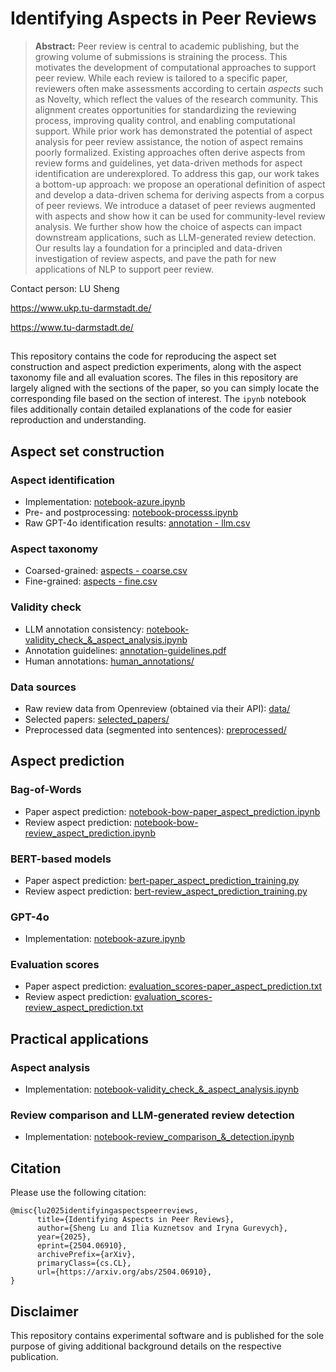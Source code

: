 # Identifying Aspects in Peer Reviews

> **Abstract:** Peer review is central to academic publishing, but the growing volume of submissions is straining the process. This motivates the development of computational approaches to support peer review. While each review is tailored to a specific paper, reviewers often make assessments according to certain *aspects* such as Novelty, which reflect the values of the research community. This alignment creates opportunities for standardizing the reviewing process, improving quality control, and enabling computational support. While prior work has demonstrated the potential of aspect analysis for peer review assistance, the notion of aspect remains poorly formalized. Existing approaches often derive aspects from review forms and guidelines, yet data-driven methods for aspect identification are underexplored. To address this gap, our work takes a bottom-up approach: we propose an operational definition of aspect and develop a data-driven schema for deriving aspects from a corpus of peer reviews. We introduce a dataset of peer reviews augmented with aspects and show how it can be used for community-level review analysis. We further show how the choice of aspects can impact downstream applications, such as LLM-generated review detection. Our results lay a foundation for a principled and data-driven investigation of review aspects, and pave the path for new applications of NLP to support peer review.

Contact person: LU Sheng

https://www.ukp.tu-darmstadt.de/

https://www.tu-darmstadt.de/

##

This repository contains the code for reproducing the aspect set construction and aspect prediction experiments, along with the aspect taxonomy file and all evaluation scores. The files in this repository are largely aligned with the sections of the paper, so you can simply locate the corresponding file based on the section of interest. The `ipynb` notebook files additionally contain detailed explanations of the code for easier reproduction and understanding.

## Aspect set construction

### Aspect identification
* Implementation: [notebook-azure.ipynb](notebook-azure.ipynb)
* Pre- and postprocessing: [notebook-processs.ipynb](notebook-processs.ipynb)
* Raw GPT-4o identification results: [annotation - llm.csv](annotation-llm.csv)

### Aspect taxonomy
* Coarsed-grained: [aspects - coarse.csv](aspects-coarse.csv)
* Fine-grained: [aspects - fine.csv](aspects-fine.csv)

### Validity check
* LLM annotation consistency: [notebook-validity_check_&_aspect_analysis.ipynb](notebook-validity_check_&_aspect_analysis.ipynb)
* Annotation guidelines: [annotation-guidelines.pdf](annotation-guidelines.pdf)
* Human annotations: [human_annotations/](human_annotations)

### Data sources
* Raw review data from Openreview (obtained via their API): [data/](./data)
* Selected papers: [selected_papers/](./selected_papers)
* Preprocessed data (segmented into sentences): [preprocessed/](preprocessed)

## Aspect prediction

### Bag-of-Words
* Paper aspect prediction: [notebook-bow-paper_aspect_prediction.ipynb](notebook-bow-paper_aspect_prediction.ipynb)
* Review aspect prediction: [notebook-bow-review_aspect_prediction.ipynb](notebook-bow-review_aspect_prediction.ipynb)

### BERT-based models
* Paper aspect prediction: [bert-paper_aspect_prediction_training.py](bert-paper_aspect_prediction_training.py)
* Review aspect prediction: [bert-review_aspect_prediction_training.py](bert-review_aspect_prediction_training.py)

### GPT-4o
* Implementation: [notebook-azure.ipynb](notebook-azure.ipynb)

### Evaluation scores
* Paper aspect prediction: [evaluation_scores-paper_aspect_prediction.txt](evaluation_scores-paper_aspect_prediction.txt)
* Review aspect prediction: [evaluation_scores-review_aspect_prediction.txt](evaluation_scores-review_aspect_prediction.txt)

## Practical applications

### Aspect analysis
* Implementation: [notebook-validity_check_&_aspect_analysis.ipynb](notebook-validity_check_&_aspect_analysis.ipynb)

### Review comparison and LLM-generated review detection
* Implementation: [notebook-review_comparison_&_detection.ipynb](notebook-review_comparison_&_detection.ipynb)

## Citation
Please use the following citation:

```
@misc{lu2025identifyingaspectspeerreviews,
      title={Identifying Aspects in Peer Reviews}, 
      author={Sheng Lu and Ilia Kuznetsov and Iryna Gurevych},
      year={2025},
      eprint={2504.06910},
      archivePrefix={arXiv},
      primaryClass={cs.CL},
      url={https://arxiv.org/abs/2504.06910}, 
}
```

## Disclaimer
This repository contains experimental software and is published for the sole purpose of giving additional background details on the respective publication.
